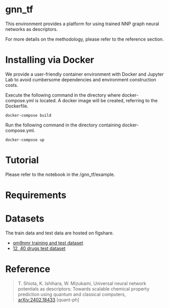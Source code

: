 # gnn_tf

This environment provides a platform for using trained NNP graph neural networks as descriptors. 

For more details on the methodology, please refer to the reference section.

# Installing via Docker

We provide a user-friendly container environment with Docker and Jupyter Lab to avoid cumbersome dependencies and environment construction costs.

Execute the following command in the directory where docker-compose.yml is located.
A docker image will be created, referring to the Dockerfile.
```
docker-compose build
```

Run the following command in the directory containing docker-compose.yml.
```
docker-compose up
```

# Tutorial 

Please refer to the notebook in the /gnn_tf/example.

# Requirements


# Datasets
The train data and test data are hosted on figshare.
- [qm9nmr training and test dataset](https://figshare.com/account/projects/199786/articles/25484068)
- [12, 40 drugs test dataset](https://figshare.com/account/projects/199786/articles/25484110)

# Reference 

> T. Shiota, K. Ishihara, W. Mizukami, Universal neural network potentials as descriptors: Towards scalable chemical property prediction using quantum and classical computers,[<br>arXiv:2402.18433](https://arxiv.org/abs/2402.18433) [quant-ph]


